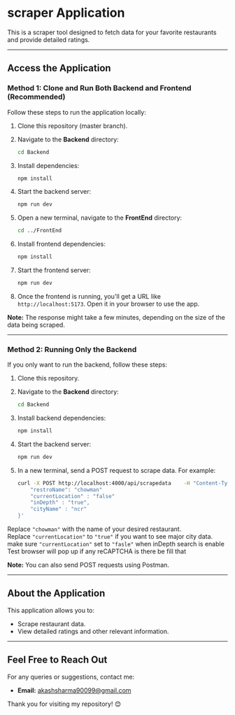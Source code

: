 
# scraper Application

This is a scraper tool designed to fetch data for your favorite restaurants and provide detailed ratings.

---

## Access the Application

### Method 1: Clone and Run Both Backend and Frontend (Recommended)

Follow these steps to run the application locally:

1. Clone this repository (master branch).  
2. Navigate to the **Backend** directory:  
   ```bash
   cd Backend
   ```
3. Install dependencies:  
   ```bash
   npm install
   ```
4. Start the backend server:  
   ```bash
   npm run dev
   ```

5. Open a new terminal, navigate to the **FrontEnd** directory:  
   ```bash
   cd ../FrontEnd
   ```
6. Install frontend dependencies:  
   ```bash
   npm install
   ```
7. Start the frontend server:  
   ```bash
   npm run dev
   ```

8. Once the frontend is running, you'll get a URL like `http://localhost:5173`. Open it in your browser to use the app.

**Note:** The response might take a few minutes, depending on the size of the data being scraped.

---

### Method 2: Running Only the Backend

If you only want to run the backend, follow these steps:

1. Clone this repository.  
2. Navigate to the **Backend** directory:  
   ```bash
   cd Backend
   ```
3. Install backend dependencies:  
   ```bash
   npm install
   ```
4. Start the backend server:  
   ```bash
   npm run dev
   ```

5. In a new terminal, send a POST request to scrape data. For example:  
   ```bash
   curl -X POST http://localhost:4000/api/scrapedata    -H "Content-Type: application/json"    -d '{
       "restroName": "chowman"
       "currentLocation" : "false" 
       "inDepth" : "true",
       "cityName" : "ncr"
   }'
   ```


Replace `"chowman"` with the name of your desired restaurant.  
Replace `"currentLocation"` to `"true"` if you want to see major city data.
make sure  `"currentLocation"` set to `"fasle"` when inDepth search is enable 
Test browser will pop up if any reCAPTCHA is there be fill that 


**Note:** You can also send POST requests using Postman.  

---

  

## About the Application

This application allows you to:  
- Scrape restaurant data.  
- View detailed ratings and other relevant information.

---

## Feel Free to Reach Out

For any queries or suggestions, contact me:  
- **Email:** [akashsharma90099@gmail.com](mailto:akashsharma90099@gmail.com)  

Thank you for visiting my repository! 😊
